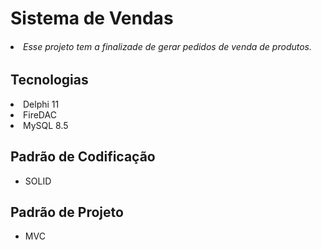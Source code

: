 <h1>Sistema de Vendas</h1>
<h6>
    <li>Esse projeto tem a finalizade de gerar pedidos de venda de produtos.</li>
</h6>
<h2>Tecnologias</h2>
  <li>Delphi 11</li>
  <li>FireDAC</li>
  <li>MySQL 8.5</li>
</ul>
<h2>Padrão de Codificação</h2>
<ul>
  <li>SOLID</li>
</ul>
<h2>Padrão de Projeto</h2>
<ul>
  <li>MVC</li>
</ul>
